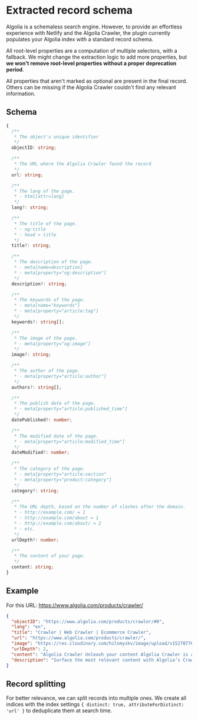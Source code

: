 # Extracted record schema

Algolia is a schemaless search engine. However, to provide an effortless experience with Netlify and the Algolia Crawler, the plugin currently populates your Algolia index with a standard record schema.

All root-level properties are a computation of multiple selectors, with a fallback. We might change the extraction logic to add more properties, but **we won't remove root-level properties without a proper deprecation period**.

All properties that aren't marked as optional are present in the final record. Others can be missing if the Algolia Crawler couldn't find any relevant information.

## Schema

```ts
{
  /**
   * The object's unique identifier
   */
  objectID: string;

  /**
   * The URL where the Algolia Crawler found the record
   */
  url: string;

  /**
   * The lang of the page.
   * - html[attr=lang]
   */
  lang?: string;

  /**
   * The title of the page.
   * - og:title
   * - head > title
   */
  title?: string;

  /**
   * The description of the page.
   * - meta[name=description]
   * - meta[property="og:description"]
   */
  description?: string;

  /**
   * The keywords of the page.
   * - meta[name="keywords"]
   * - meta[property="article:tag"]
   */
  keywords?: string[];

  /**
   * The image of the page.
   * - meta[property="og:image"]
   */
  image?: string;

  /**
   * The author of the page.
   * - meta[property="article:author"]
   */
  authors?: string[];

  /**
   * The publish date of the page.
   * - meta[property="article:published_time"]
   */
  datePublished?: number;

  /**
   * The modified date of the page.
   * - meta[property="article:modified_time"]
   */
  dateModified?: number;

  /**
   * The category of the page.
   * - meta[property="article:section"
   * - meta[property="product:category"]
   */
  category?: string;

  /**
   * The URL depth, based on the number of slashes after the domain.
   * - http://example.com/ = 1
   * - http://example.com/about = 1
   * - http://example.com/about/ = 2
   * - etc.
   */
  urlDepth?: number;

  /**
   * The content of your page.
   */
  content: string;
}
```

## Example

For this URL: <https://www.algolia.com/products/crawler/>

```json
{
  "objectID": "https://www.algolia.com/products/crawler/#0",
  "lang": "en",
  "title": "Crawler | Web Crawler | Ecommerce Crawler",
  "url": "https://www.algolia.com/products/crawler/",
  "image": "https://res.cloudinary.com/hilnmyskv/image/upload/v1527077656/Algolia_OG_image_m3xgjb.png",
  "urlDepth": 2,
  "content": "Algolia Crawler Unleash your content Algolia Crawler is a hosted and highly customizable web crawler that makes sense of any content of a website and makes it deliverable through a seamless experience Request a demo World’s leading brands use Algolia to power their Site Search and Discovery Accelerate time to value Great Site Search experiences are based on various types of content, but this content is siloed in disparate systems managed by different teams. By automatically extracting content from your websites, Algolia Crawler removes the need for building data pipelines between each of your content repository and Algolia, and avoids complex internal project management, saving time and resources. Turn web pages into structured content Tailor the crawler to make sure it accurately interprets your content. It allows your users to search and navigate news articles, job posts, FAQ answers, financial reports or any type of content your website offers, including JavaScript, PDFs and Docs, instead of generic web pages. Extract content without editing your website Extract structured content without the need to add any metatag to your website. Algolia Crawler provides an easy to use editor for your technical team, so they can define what content to extract and how to structure it, ensuring an optimal end user experience. Enrich your content to improve the experience Algolia Crawler can enrich the extracted content with business data, including Google Analytics data, to enhance the relevance of the end user experience. From using your visitor behaviors and page performance to adjust the search rankings, to attaching categories to your content to power advanced navigation, possibilities are endless. Configure the crawler to your needs Algolia Crawler gives you the options to index the parts of your websites you need, when you need it. Schedule automatic crawls at the timing of your choice Manually trigger a crawl of part or all your websites when necessary Define what parts of your websites the crawler should or should not explore, or let it explore your websites automatically Configure the crawler to explore login protected pages when necessary Rely on a Production Ready crawler Algolia Crawler comes with a complete set of tools to make sure you always fuel your site search experience with up to date and accurate content. URL Inspector Search and inspect all the crawled URLs. For each URL, check when it was last crawled, whether the crawl was successful, and the records it generated. Monitoring Get a detailed report of the errors encountered during the last crawl. Data analysis Assess the quality of the extracted data. For each type of content, the Data Analyser compares all the extracted content to identify missing data. Path Explorer Assess which paths the Crawler explores, and for each path, how many URLs were crawled, how many records were extracted, what errors happened.“We realized that search should be a core competence of the LegalZoom enterprise, and we see Algolia as a revenue generating product.” Mrinal Murari Tools team lead & senior software engineer Read the full story Additional Resources",
  "description": "Surface the most relevant content with Algolia’s Crawler. Our custom crawler makes sense of all your content and delivers an enhanced end user experience."
}
```

## Record splitting

For better relevance, we can split records into multiple ones. We create all indices with the index settings `{ distinct: true, attributeForDistinct: 'url' }` to deduplicate them at search time.
